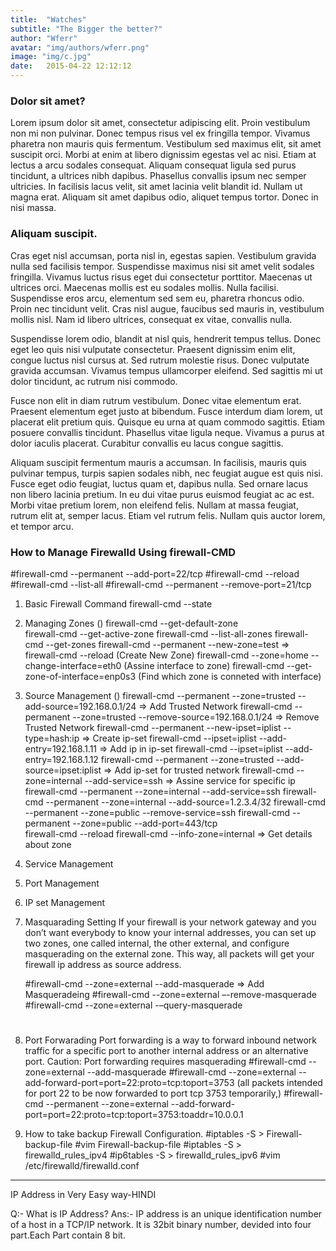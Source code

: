```yaml
---
title:  "Watches"
subtitle: "The Bigger the better?"
author: "Wferr"
avatar: "img/authors/wferr.png"
image: "img/c.jpg"
date:   2015-04-22 12:12:12
---
```


### Dolor sit amet?
Lorem ipsum dolor sit amet, consectetur adipiscing elit. Proin vestibulum non mi non pulvinar. Donec tempus risus vel ex fringilla tempor. Vivamus pharetra non mauris quis fermentum. Vestibulum sed maximus elit, sit amet suscipit orci. Morbi at enim at libero dignissim egestas vel ac nisi. Etiam at lectus a arcu sodales consequat. Aliquam consequat ligula sed purus tincidunt, a ultrices nibh dapibus. Phasellus convallis ipsum nec semper ultricies. In facilisis lacus velit, sit amet lacinia velit blandit id. Nullam ut magna erat. Aliquam sit amet dapibus odio, aliquet tempus tortor. Donec in nisi massa.

### Aliquam suscipit.
Cras eget nisl accumsan, porta nisl in, egestas sapien. Vestibulum gravida nulla sed facilisis tempor. Suspendisse maximus nisi sit amet velit sodales fringilla. Vivamus luctus risus eget dui consectetur porttitor. Maecenas ut ultrices orci. Maecenas mollis est eu sodales mollis. Nulla facilisi. Suspendisse eros arcu, elementum sed sem eu, pharetra rhoncus odio. Proin nec tincidunt velit. Cras nisl augue, faucibus sed mauris in, vestibulum mollis nisl. Nam id libero ultrices, consequat ex vitae, convallis nulla.

Suspendisse lorem odio, blandit at nisl quis, hendrerit tempus tellus. Donec eget leo quis nisi vulputate consectetur. Praesent dignissim enim elit, congue luctus nisl cursus at. Sed rutrum molestie risus. Donec vulputate gravida accumsan. Vivamus tempus ullamcorper eleifend. Sed sagittis mi ut dolor tincidunt, ac rutrum nisi commodo.

Fusce non elit in diam rutrum vestibulum. Donec vitae elementum erat. Praesent elementum eget justo at bibendum. Fusce interdum diam lorem, ut placerat elit pretium quis. Quisque eu urna at quam commodo sagittis. Etiam posuere convallis tincidunt. Phasellus vitae ligula neque. Vivamus a purus at dolor iaculis placerat. Curabitur convallis eu lacus congue sagittis.

Aliquam suscipit fermentum mauris a accumsan. In facilisis, mauris quis pulvinar tempus, turpis sapien sodales nibh, nec feugiat augue est quis nisi. Fusce eget odio feugiat, luctus quam et, dapibus nulla. Sed ornare lacus non libero lacinia pretium. In eu dui vitae purus euismod feugiat ac ac est. Morbi vitae pretium lorem, non eleifend felis. Nullam at massa feugiat, rutrum elit at, semper lacus. Etiam vel rutrum felis. Nullam quis auctor lorem, et tempor arcu.

### How to Manage Firewalld Using firewall-CMD

  #firewall-cmd --permanent --add-port=22/tcp
  #firewall-cmd --reload
  #firewall-cmd --list-all
  #firewall-cmd --permanent --remove-port=21/tcp

1. Basic Firewall Command 
	firewall-cmd --state
		
	

2. Managing Zones	()
	firewall-cmd --get-default-zone  
	firewall-cmd --get-active-zone
	firewall-cmd --list-all-zones
	firewall-cmd --get-zones
	firewall-cmd --permanent --new-zone=test    => firewall-cmd --reload     (Create New Zone)
	firewall-cmd --zone=home --change-interface=eth0						 (Assine interface to zone)
	firewall-cmd --get-zone-of-interface=enp0s3								 (Find which zone is conneted with interface)
	
	
	
	

3. Source Management		()
	firewall-cmd --permanent --zone=trusted --add-source=192.168.0.1/24			=>			Add Trusted Network
	firewall-cmd --permanent --zone=trusted --remove-source=192.168.0.1/24		=>			Remove Trusted Network
	firewall-cmd --permanent --new-ipset=iplist --type=hash:ip					=>			Create ip-set
	firewall-cmd --ipset=iplist --add-entry=192.168.1.11						=>			Add ip in ip-set
	firewall-cmd --ipset=iplist --add-entry=192.168.1.12
	firewall-cmd --permanent --zone=trusted --add-source=ipset:iplist			=>			Add ip-set for trusted network
	firewall-cmd --zone=internal --add-service=ssh								=>			Assine service for specific ip
	firewall-cmd --permanent --zone=internal --add-service=ssh 
	firewall-cmd --permanent --zone=internal --add-source=1.2.3.4/32 
	firewall-cmd --permanent --zone=public --remove-service=ssh 
	firewall-cmd --permanent --zone=public --add-port=443/tcp		
	firewall-cmd --reload
	firewall-cmd --info-zone=internal											=>			Get details about zone
	
4. Service Management
5. Port Management
6. IP set Management

7. Masquarading Setting 
	If your firewall is your network gateway and you don’t want everybody to know your internal addresses, you can set up two zones, one called internal, 
	the other external, and configure masquerading on the external zone. This way, all packets will get your firewall ip address as source address.
	
	#firewall-cmd --zone=external --add-masquerade					=>		Add Masqueradeing 
	#firewall-cmd --zone=external –-remove-masquerade
	#firewall-cmd --zone=external -–query-masquerade
	#
	
	
8. Port Forwarading
	Port forwarding is a way to forward inbound network traffic for a specific port to another internal address or an alternative port.
	Caution: Port forwarding requires masquerading 
	#firewall-cmd --zone=external --add-masquerade
	#firewall-cmd --zone=external --add-forward-port=port=22:proto=tcp:toport=3753     (all packets intended for port 22 to be now forwarded to port tcp 3753 temporarily,)
	#firewall-cmd --permanent --zone=external --add-forward-port=port=22:proto=tcp:toport=3753:toaddr=10.0.0.1
	
9. How to take backup Firewall Configuration.
	#iptables -S > Firewall-backup-file
	#vim Firewall-backup-file
	#iptables -S > firewalld_rules_ipv4
	#ip6tables -S > firewalld_rules_ipv6
	#vim /etc/firewalld/firewalld.conf
	


___________________________________________________________________________________________________________________________
IP Address in Very Easy way-HINDI

Q:- What is IP Address?
Ans:- IP address is an unique identification number of a host in a TCP/IP network. It is 32bit binary number, devided into four part.Each Part contain 8 bit.
